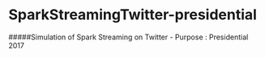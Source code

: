 # SparkStreamingTwitter-presidential

#####Simulation of Spark Streaming on Twitter - Purpose : Presidential 2017

